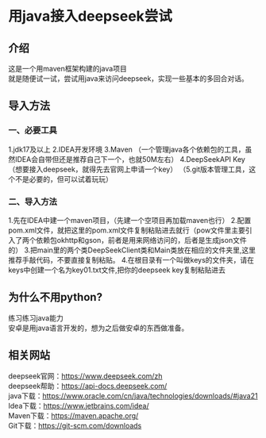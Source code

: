 # 用java接入deepseek尝试


## 介绍
这是一个用maven框架构建的java项目  
就是随便试一试，尝试用java来访问deepseek，实现一些基本的多回合对话。  


## 导入方法
### 一、必要工具
1.jdk17及以上
2.IDEA开发环境
3.Maven （一个管理java各个依赖包的工具，虽然IDEA会自带但还是推荐自己下一个，也就50M左右）
4.DeepSeekAPI Key（想要接入deepseek，就得先去官网上申请一个key）
（5.git版本管理工具，这个不是必要的，但可以试着玩玩）

### 二、导入方法
1.先在IDEA中建一个maven项目，（先建一个空项目再加载maven也行）
2.配置pom.xml文件，就把这里的pom.xml文件复制粘贴进去就行（pow文件里主要引入了两个依赖包okhttp和gson，前者是用来网络访问的，后者是生成json文件的）
3.把main里的两个类DeepSeekClient类和Main类放在相应的文件夹里,这里推荐手敲代码，不要直接复制粘贴。
4.在根目录有一个叫做keys的文件夹，请在keys中创建一个名为key01.txt文件,把你的deepseek key复制粘贴进去


## 为什么不用python?
练习练习java能力  
安卓是用java语言开发的，想为之后做安卓的东西做准备。  





## 相关网站
deepseek官网：https://www.deepseek.com/zh  
deepseek帮助：https://api-docs.deepseek.com/  
java下载：https://www.oracle.com/cn/java/technologies/downloads/#java21  
Idea下载：https://www.jetbrains.com/idea/  
Maven下载：https://maven.apache.org/  
Git下载：https://git-scm.com/downloads  






